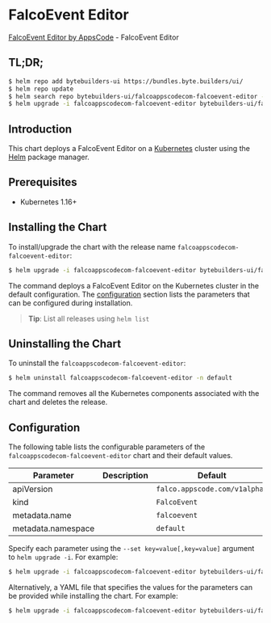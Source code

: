 # FalcoEvent Editor

[FalcoEvent Editor by AppsCode](https://byte.builders) - FalcoEvent Editor

## TL;DR;

```bash
$ helm repo add bytebuilders-ui https://bundles.byte.builders/ui/
$ helm repo update
$ helm search repo bytebuilders-ui/falcoappscodecom-falcoevent-editor --version=v0.4.16
$ helm upgrade -i falcoappscodecom-falcoevent-editor bytebuilders-ui/falcoappscodecom-falcoevent-editor -n default --create-namespace --version=v0.4.16
```

## Introduction

This chart deploys a FalcoEvent Editor on a [Kubernetes](http://kubernetes.io) cluster using the [Helm](https://helm.sh) package manager.

## Prerequisites

- Kubernetes 1.16+

## Installing the Chart

To install/upgrade the chart with the release name `falcoappscodecom-falcoevent-editor`:

```bash
$ helm upgrade -i falcoappscodecom-falcoevent-editor bytebuilders-ui/falcoappscodecom-falcoevent-editor -n default --create-namespace --version=v0.4.16
```

The command deploys a FalcoEvent Editor on the Kubernetes cluster in the default configuration. The [configuration](#configuration) section lists the parameters that can be configured during installation.

> **Tip**: List all releases using `helm list`

## Uninstalling the Chart

To uninstall the `falcoappscodecom-falcoevent-editor`:

```bash
$ helm uninstall falcoappscodecom-falcoevent-editor -n default
```

The command removes all the Kubernetes components associated with the chart and deletes the release.

## Configuration

The following table lists the configurable parameters of the `falcoappscodecom-falcoevent-editor` chart and their default values.

|     Parameter      | Description |                 Default                  |
|--------------------|-------------|------------------------------------------|
| apiVersion         |             | <code>falco.appscode.com/v1alpha1</code> |
| kind               |             | <code>FalcoEvent</code>                  |
| metadata.name      |             | <code>falcoevent</code>                  |
| metadata.namespace |             | <code>default</code>                     |


Specify each parameter using the `--set key=value[,key=value]` argument to `helm upgrade -i`. For example:

```bash
$ helm upgrade -i falcoappscodecom-falcoevent-editor bytebuilders-ui/falcoappscodecom-falcoevent-editor -n default --create-namespace --version=v0.4.16 --set apiVersion=falco.appscode.com/v1alpha1
```

Alternatively, a YAML file that specifies the values for the parameters can be provided while
installing the chart. For example:

```bash
$ helm upgrade -i falcoappscodecom-falcoevent-editor bytebuilders-ui/falcoappscodecom-falcoevent-editor -n default --create-namespace --version=v0.4.16 --values values.yaml
```
